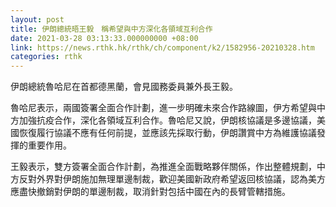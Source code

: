 ```yaml
---
layout: post
title: 伊朗總統晤王毅　稱希望與中方深化各領域互利合作
date: 2021-03-28 03:13:33.000000000 +08:00
link: https://news.rthk.hk/rthk/ch/component/k2/1582956-20210328.htm
categories: rthk
---
```


伊朗總統魯哈尼在首都德黑蘭，會見國務委員兼外長王毅。

魯哈尼表示，兩國簽署全面合作計劃，進一步明確未來合作路線圖，伊方希望與中方加強抗疫合作，深化各領域互利合作。魯哈尼又說，伊朗核協議是多邊協議，美國恢復履行協議不應有任何前提，並應該先採取行動，伊朗讚賞中方為維護協議發揮的重要作用。

王毅表示，雙方簽署全面合作計劃，為推進全面戰略夥伴關係，作出整體規劃，中方反對外界對伊朗施加無理單邊制裁，歡迎美國新政府希望返回核協議，認為美方應盡快撤銷對伊朗的單邊制裁，取消針對包括中國在內的長臂管轄措施。
